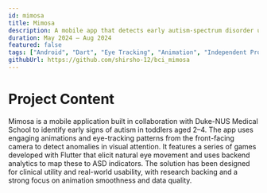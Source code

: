 ```yaml
---
id: mimosa
title: Mimosa
description: A mobile app that detects early autism-spectrum disorder using gaze-based interactions in toddlers.
duration: May 2024 – Aug 2024
featured: false
tags: ["Android", "Dart", "Eye Tracking", "Animation", "Independent Project"]
githubUrl: https://github.com/shirsho-12/bci_mimosa
---
```


# Project Content

Mimosa is a mobile application built in collaboration with Duke-NUS Medical School to identify early signs of autism in toddlers aged 2–4. The app uses engaging animations and eye-tracking patterns from the front-facing camera to detect anomalies in visual attention. It features a series of games developed with Flutter that elicit natural eye movement and uses backend analytics to map these to ASD indicators. The solution has been designed for clinical utility and real-world usability, with research backing and a strong focus on animation smoothness and data quality.
